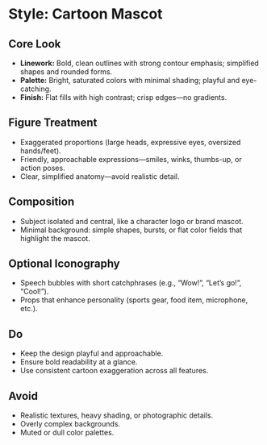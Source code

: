 # Style: Cartoon Mascot

## Core Look
- **Linework:** Bold, clean outlines with strong contour emphasis; simplified shapes and rounded forms.  
- **Palette:** Bright, saturated colors with minimal shading; playful and eye-catching.  
- **Finish:** Flat fills with high contrast; crisp edges—no gradients.  

## Figure Treatment
- Exaggerated proportions (large heads, expressive eyes, oversized hands/feet).  
- Friendly, approachable expressions—smiles, winks, thumbs-up, or action poses.  
- Clear, simplified anatomy—avoid realistic detail.  

## Composition
- Subject isolated and central, like a character logo or brand mascot.  
- Minimal background: simple shapes, bursts, or flat color fields that highlight the mascot.  

## Optional Iconography
- Speech bubbles with short catchphrases (e.g., “Wow!”, “Let’s go!”, “Cool!”).  
- Props that enhance personality (sports gear, food item, microphone, etc.).  

## Do
- Keep the design playful and approachable.  
- Ensure bold readability at a glance.  
- Use consistent cartoon exaggeration across all features.  

## Avoid
- Realistic textures, heavy shading, or photographic details.  
- Overly complex backgrounds.  
- Muted or dull color palettes.  
